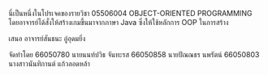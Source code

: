 นี่เป็นหนึ่งในโปรเจคของรายวิชา 05506004 OBJECT-ORIENTED PROGRAMMING โดยอาจารย์ได้สั่งให้สร้างเกมขึ้นมาจากภาษา Java ซึ่งให้ใช้หลักการ OOP ในการสร้าง

เสนอ
อาจารย์สันธนะ อู่อุดมยิ่ง

จัดทำโดย
66050780 นายนนท์ปวิธ จันทะรส
66050858 นายปัณณธร นพรัตน์
66050803 นางสาวนันทิกานต์ แก้วลอดหล้า
